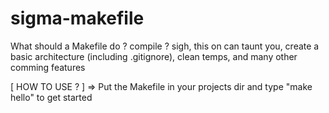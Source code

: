 # sigma-makefile
What should a Makefile do ? compile ? sigh, this on can taunt you, create a basic architecture (including .gitignore), clean temps, and many other comming features

[ HOW TO USE ? ]
=> Put the Makefile in your projects dir and type "make hello" to get started
